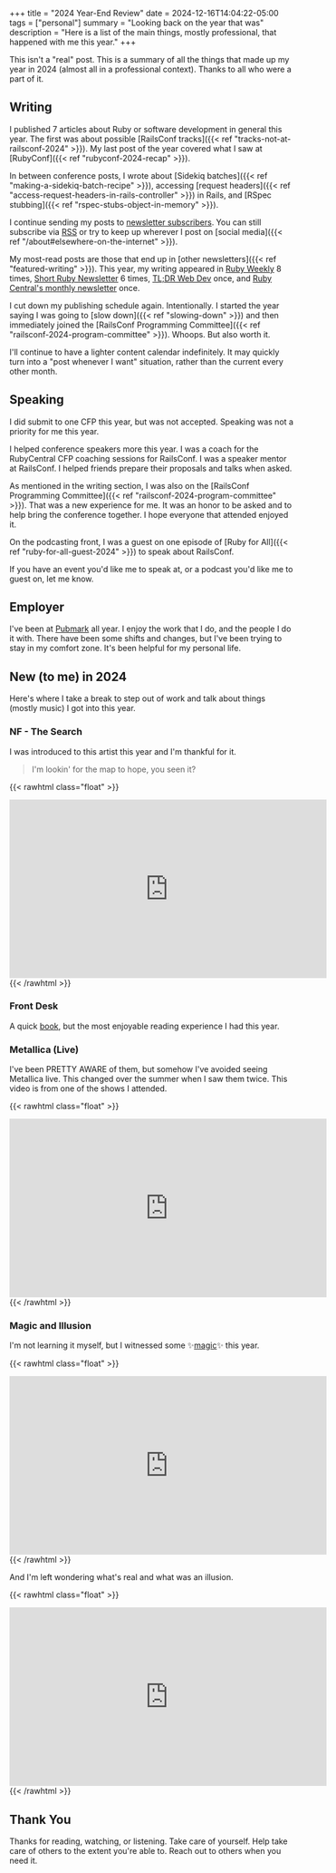 +++
title = "2024 Year-End Review"
date = 2024-12-16T14:04:22-05:00
tags = ["personal"]
summary = "Looking back on the year that was"
description = "Here is a list of the main things, mostly professional, that happened with me this year."
+++

This isn't a "real" post. This is a summary of all the things that made up my year in 2024 (almost all in a professional context). Thanks to all who were a part of it.

## Writing

I published 7 articles about Ruby or software development in general this year. The first was about possible [RailsConf tracks]({{< ref "tracks-not-at-railsconf-2024" >}}). My last post of the year covered what I saw at [RubyConf]({{< ref "rubyconf-2024-recap" >}}).

In between conference posts, I wrote about [Sidekiq batches]({{< ref "making-a-sidekiq-batch-recipe" >}}), accessing [request headers]({{< ref "access-request-headers-in-rails-controller" >}}) in Rails, and [RSpec stubbing]({{< ref "rspec-stubs-object-in-memory" >}}).

I continue sending my posts to [newsletter subscribers](https://newsletter.kevinjmurphy.com/). You can still subscribe via [RSS](https://kevinjmurphy.com/index.xml) or try to keep up wherever I post on [social media]({{< ref "/about#elsewhere-on-the-internet" >}}).

My most-read posts are those that end up in [other newsletters]({{< ref "featured-writing" >}}). This year, my writing appeared in [Ruby Weekly](https://rubyweekly.com/) 8 times, [Short Ruby Newsletter](https://newsletter.shortruby.com/) 6 times, [TL;DR Web Dev](https://a.tldrnewsletter.com/web-version?ep=1&lc=370b268c-04a2-11ef-ae94-154a86672d19&p=d99d0dce-174a-11ef-8688-c9b4f033c41d&pt=campaign&t=1716289633&s=f8d64a684b167de86dcb877ce42b9aa5b55fba7f1cbe8c8d40a248c4b598149c) once, and [Ruby Central's monthly newsletter](https://rubycentral.org/news/may-2024-newsletter/) once.

I cut down my publishing schedule again. Intentionally. I started the year saying I was going to [slow down]({{< ref "slowing-down" >}}) and then immediately joined the [RailsConf Programming Committee]({{< ref "railsconf-2024-program-committee" >}}). Whoops. But also worth it.

I'll continue to have a lighter content calendar indefinitely. It may quickly turn into a "post whenever I want" situation, rather than the current every other month.

## Speaking

I did submit to one CFP this year, but was not accepted. Speaking was not a priority for me this year.

I helped conference speakers more this year. I was a coach for the RubyCentral CFP coaching sessions for RailsConf. I was a speaker mentor at RailsConf. I helped friends prepare their proposals and talks when asked.

As mentioned in the writing section, I was also on the [RailsConf Programming Committee]({{< ref "railsconf-2024-program-committee" >}}). That was a new experience for me. It was an honor to be asked and to help bring the conference together. I hope everyone that attended enjoyed it.

On the podcasting front, I was a guest on one episode of [Ruby for All]({{< ref "ruby-for-all-guest-2024" >}}) to speak about RailsConf.

If you have an event you'd like me to speak at, or a podcast you'd like me to guest on, let me know.

## Employer

I've been at [Pubmark](https://www.pubmark.com/) all year. I enjoy the work that I do, and the people I do it with. There have been some shifts and changes, but I've been trying to stay in my comfort zone. It's been helpful for my personal life.

## New (to me) in 2024

Here's where I take a break to step out of work and talk about things (mostly music) I got into this year.

### NF - The Search

I was introduced to this artist this year and I'm thankful for it.

> I'm lookin' for the map to hope, you seen it?

{{< rawhtml class="float" >}}
<iframe width="560" height="315" src="https://www.youtube.com/embed/fnlJw9H0xAM?si=oQpbbOwAGTTMWWok" title="YouTube video player" frameborder="0" allow="accelerometer; autoplay; clipboard-write; encrypted-media; gyroscope; picture-in-picture; web-share" referrerpolicy="strict-origin-when-cross-origin" allowfullscreen></iframe>
{{< /rawhtml >}}

### Front Desk

A quick [book](https://frontdeskthebook.com/), but the most enjoyable reading experience I had this year.

### Metallica (Live)

I've been PRETTY AWARE of them, but somehow I've avoided seeing Metallica live. This changed over the summer when I saw them twice. This video is from one of the shows I attended.

{{< rawhtml class="float" >}}
<iframe width="560" height="315" src="https://www.youtube.com/embed/mFp-4MQEeyQ?si=mqt23TEHng_tztwO" title="YouTube video player" frameborder="0" allow="accelerometer; autoplay; clipboard-write; encrypted-media; gyroscope; picture-in-picture; web-share" referrerpolicy="strict-origin-when-cross-origin" allowfullscreen></iframe>
{{< /rawhtml >}}

### Magic and Illusion

I'm not learning it myself, but I witnessed some ✨[magic](https://www.nowherebookshop.com/book/9781250119889)✨ this year.

{{< rawhtml class="float" >}}
<iframe width="560" height="315" src="https://www.youtube.com/embed/5_KcQt0z-eE?si=i_GUBGL_QvYATGmB" title="YouTube video player" frameborder="0" allow="accelerometer; autoplay; clipboard-write; encrypted-media; gyroscope; picture-in-picture; web-share" referrerpolicy="strict-origin-when-cross-origin" allowfullscreen></iframe>
{{< /rawhtml >}}

And I'm left wondering what's real and what was an illusion.

{{< rawhtml class="float" >}}
<iframe width="560" height="315" src="https://www.youtube.com/embed/mXZgJ2XJH0E?si=3D4T6VQ_UEY7utLO" title="YouTube video player" frameborder="0" allow="accelerometer; autoplay; clipboard-write; encrypted-media; gyroscope; picture-in-picture; web-share" referrerpolicy="strict-origin-when-cross-origin" allowfullscreen></iframe>
{{< /rawhtml >}}

## Thank You

Thanks for reading, watching, or listening. Take care of yourself. Help take care of others to the extent you're able to. Reach out to others when you need it.
